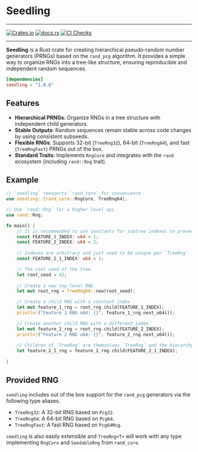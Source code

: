 ﻿# Seedling

---

[![Crates.io](https://img.shields.io/crates/v/seedling.svg?color=orange)](https://crates.io/crates/seedling)
[![docs.rs](https://img.shields.io/badge/docs-latest-blue.svg)](https://docs.rs/seedling)
[![CI Checks](https://github.com/terahlunah/seedling/actions/workflows/rust.yml/badge.svg?branch=master)](https://github.com/terahlunah/seedling/actions/workflows/rust.yml)

---

**Seedling** is a Rust crate for creating hierarchical pseudo-random number generators (PRNGs) based on the `rand_pcg` algorithm. It provides a simple way to organize RNGs into a tree-like structure, ensuring reproducible and independent random sequences.

```toml
[dependencies]
seedling = "1.0.0"
```

## Features

- **Hierarchical PRNGs**: Organize RNGs in a tree structure with independent child generators.
- **Stable Outputs**: Random sequences remain stable across code changes by using consistent subseeds.
- **Flexible RNGs**: Supports 32-bit (`TreeRng32`), 64-bit (`TreeRng64`), and fast (`TreeRngFast`) PRNGs out of the box.
- **Standard Traits**: Implements `RngCore` and integrates with the `rand` ecosystem (including `rand::Rng` trait).

## Example

```rust
// `seedling` reexports `rand_core` for convenience
use seedling::{rand_core::RngCore, TreeRng64};

// Use `rand::Rng` for a higher level api
use rand::Rng;

fn main() {
    // It is recommended to use constants for subtree indexes to prevent accidental index changes
    const FEATURE_1_INDEX: u64 = 1;
    const FEATURE_2_INDEX: u64 = 2;
    
    // Indexes are arbitrary and just need to be unique per `TreeRng`
    const FEATURE_2_1_INDEX: u64 = 1;

    // The root seed of the tree
    let root_seed = 42;
    
    // Create a new top-level RNG
    let mut root_rng = TreeRng64::new(root_seed);

    // Create a child RNG with a constant index
    let mut feature_1_rng = root_rng.child(FEATURE_1_INDEX);
    println!("Feature 1 RNG u64: {}", feature_1_rng.next_u64());

    // Create another child RNG with a different index
    let mut feature_2_rng = root_rng.child(FEATURE_2_INDEX);
    println!("Feature 2 RNG u64: {}", feature_2_rng.next_u64());
    
    // Children of `TreeRng` are themselves `TreeRng` and the hierarchy can grow to arbitrary depth
    let feature_2_1_rng = feature_2_rng.child(FEATURE_2_1_INDEX);
    
}
```

## Provided RNG

`seedling` includes out of the box support for the `rand_pcg` generators via the following type aliases.

- `TreeRng32`: A 32-bit RNG based on `Pcg32`.
- `TreeRng64`: A 64-bit RNG based on `Pcg64`.
- `TreeRngFast`: A fast RNG based on `Pcg64Mcg`.

`seedling` is also easily extensible and `TreeRng<T>` will work with any type implementing `RngCore` and `SeedableRng` from `rand_core`.
